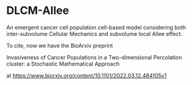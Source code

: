 # DLCM-Allee
An emergent cancer cell population  cell-based model considering both inter-subvolume Cellular Mechanics and subvolume local Allee effect.

To cite, now we have the BioArxiv preprint



Invasiveness of Cancer Populations in a Two-dimensional Percolation cluster: a Stochastic Mathematical Approach


at
https://www.biorxiv.org/content/10.1101/2022.03.12.484105v1
